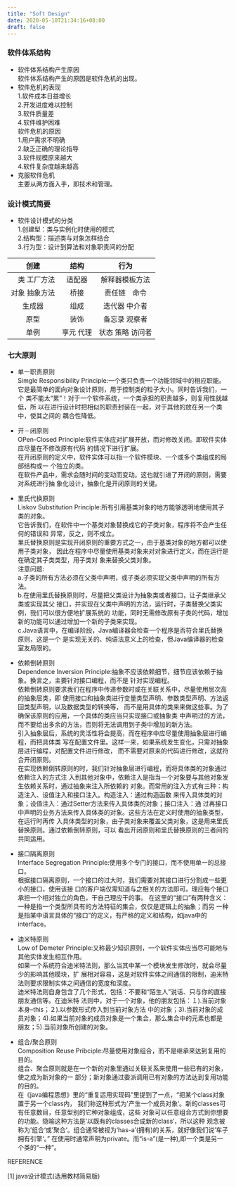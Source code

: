 ```yaml
---
title: "Soft Design"
date: 2020-05-10T21:34:16+08:00
draft: false
---
```


### 软件体系结构

* 软件体系结构产生原因  
    软件体系结构产生的原因是软件危机的出现。
*  软件危机的表现  
    1.软件成本日益增长  
    2.开发进度难以控制  
    3.软件质量差  
    4.软件维护困难  
    软件危机的原因  
    1.用户需求不明确  
    2.缺乏正确的理论指导  
    3.软件规模原来越大  
    4.软件复杂度越来越高  
* 克服软件危机  
    主要从两方面入手，即技术和管理。

### 设计模式简要

* 软件设计模式的分类  
    1.创建型：类与实例化时使用的模式  
    2.结构型：描述类与对象怎样结合  
    3.行为型：设计到算法和对象职责间的分配  

|	创建 	| 结构 	| 行为    |
|   :-:     |  :-:  |  :-:    |
|　类 工厂方法| 适配器| 解释器模板方法|
|对象 抽象方法| 桥接 |	责任链　命令|
|	生成器| 	 组成 |	迭代器 中介者|
|	原型 |	 装饰 |	备忘录 观察者|
|	单例 |	享元 代理| 状态 策略 访问者|

### 七大原则

* 单一职责原则  
    Simgle Responsibility Principle:一个类只负责一个功能领域中的相应职能。  
    它是最简单的面向对象设计原则，用于控制类的粒子大小。同时告诉我们，一个 类不能太“累”！对于一个软件系统，一个类承担的职责越多，则复用性就越低，所 以在进行设计时把相似的职责封装在一起，对于其他的放在另一个类中，使其之间的 耦合性降低。  

* 开－闭原则  
    OPen-Closed Principle:软件实体应对扩展开放，而对修改关闭。即软件实体应尽量在不修改原有代码 的情况下进行扩展。  
    在开闭原则的定义中，软件实体可以指一个软件模块、一个或多个类组成的局部结构或一 个独立的类。  
    在软件产品中，需求会随时间的变动而变动。这也就引进了开闭的原则，需要对系统进行抽 象化设计，抽象化是开闭原则的关键。  

* 里氏代换原则  
    Liskov Substitution Principle:所有引用基类对象的地方能够透明地使用其子类的对象。  
    它告诉我们，在软件中一个基类对象替换成它的子类对象，程序将不会产生任何的错误和 异常，反之，则不成立。  
    里氏替换原则是实现开闭原则的重要方式之一，由于基类对象的地方都可以使用子类对象， 因此在程序中尽量使用基类对象来对对象进行定义，而在运行是在确定其子类类型，用子类对 象来替换父类对象。  
    注意问题:  
    a.子类的所有方法必须在父类中声明，或子类必须实现父类中声明的所有方法。  
    b.在使用里氏替换原则时，尽量把父类设计为抽象类或者接口，让子类继承父类或实现其父 接口，并实现在父类中声明的方法，运行时，子类替换父类实例，我们可以很方便地扩展系统的 功能，同时无需修改原有子类的代码，增加新的功能可以通过增加一个新的子类来实现。  
    c.Java语言中，在编译阶段，Java编译器会检查一个程序是否符合里氏替换原则，这是一个 是实现无关的、纯语法意义上的检查，但Java编译器的检查室友局限的。  

* 依赖倒转原则  
    Dependence Inversion Principle:抽象不应该依赖细节，细节应该依赖于抽象。换言之，主要针对接口编程，而不是 针对实现编程。  
    依赖倒转原则要求我们在程序中传递参数时或在关联关系中，尽量使用层次高的抽象层类，即 使用接口和抽象类进行变量类型声明、参数类型声明、方法返回类型声明，以及数据类型的转换等， 而不是用具体的类来来做这些事。为了确保该原则的应用，一个具体的类应当只实现接口或抽象类 中声明过的方法，而不要给出多余的方法，否则将无法调用到子类中增加的新方法。  
    引入抽象层后，系统的灵活性将会提高，而在程序中应尽量使用抽象层进行编程，而把具体类 写在配置文件里。这样一来，如果系统发生变化，只需对抽象层进行编程，对配置文件进行修改， 而不需要对原来的代码进行修改，这就符合开闭原则。  
    在实现依赖倒转原则的时，我们针对抽象层进行编程，而将具体类的对象通过依赖注入的方式注 入到其他对象中，依赖注入是指当一个对象要与其他对象发生依赖关系时，通过抽象来注入所依赖的 对象。而常用的注入方式有三种：构造注入、设值注入和接口注入。构造注入：通过构造函数 来传入具体类的对象；设值注入：通过Setter方法来传入具体类的对象；接口注入：通 过再接口中声明的业务方法来传入具体类的对象。这些方法在定义时使用的抽象类型，在运行时再传 入具体类型的对象，由子类对象来覆盖父类对象，这是用来里氏替换原则。通过依赖倒转原则，可以 看出开闭原则和里氏替换原则的三者间的共同运用。  

* 接口隔离原则  
    Interface Segregation Principle:使用多个专门的接口，而不使用单一的总接口。  
    根据接口隔离原则，一个接口的过大时，我们需要对其接口进行分割成一些更小的接口，使用该接 口的客户端仅需知道与之相关的方法即可。理应每个接口承担一个相对独立的角色，干自己理应干的事。 在这里的“接口”有两种含义：一种是指一个类型所具有的方法特征的集合，仅仅是逻辑上的抽象；而另 一种是指某中语言具体的“接口”的定义，有严格的定义和结构，如java中的interface。  

* 迪米特原则  
    Low of Demeter Principle:又称最少知识原则，一个软件实体应当尽可能地与其他实体发生相互作用。  
    如果一个系统符合迪米特法则，那么当其中某一个模块发生修改时，就会尽量少的影响其他模块，扩 展相对容易，这是对软件实体之间通信的限制，迪米特法则要求限制实体之间通信的宽度和深度。  
    迪米特法则自身包含了几个形式，包括：不要和“陌生人”说话、只与你的直接朋友通信等。在迪米特 法则中，对于一个对象，他的朋友包括：１).当前对象本身–this；２).以参数形式传入到当前对象方法 中的对象；3).当前对象的成员对象；4).如果当前对象的成员对象是一个集合，那么集合中的元素也都是 朋友；5).当前对象所创建的对象。  

* 组合/聚合原则  
    Composition Reuse Pribciple:尽量使用对象组合，而不是继承来达到复用的目的。  
    组合、聚合原则就是在一个新的对象里通过关联关系来使用一些已有的对象，使之成为新对象的一 部分；新对象通过委派调用已有对象的方法达到复用功能的目的。  
    在《java编程思想》里的“重复运用实现码”里提到了一点，“把某个class对象置于另一个class内， 我们称这种形式为'产生一个成员对象‘。新的classes可有任意数目，任意型别的它种对象组成，这些 对象可以任意组合方式到你想要的功能。隐喻这种方法是’以既有的classes合成新的class‘，所以这种 观念被称为’组合‘或’聚合‘。组合通常被视为‘has-a’(拥有)的关系，就好像我们说’车子拥有引擎‘。” 在使用时通常声明为private。而“is-a”(是一种),即一个类是另一个类的“一种”。  

REFERENCE

[1] java设计模式(选用教材简易版)

